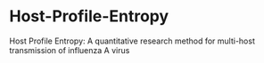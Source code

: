 # Host-Profile-Entropy
Host Profile Entropy: A quantitative research method for multi-host transmission of influenza A virus
